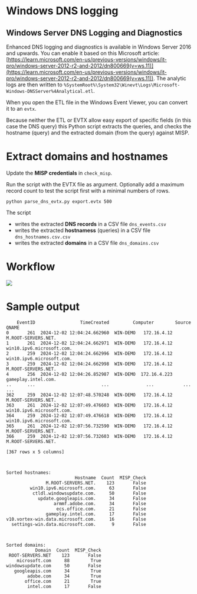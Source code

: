 # Windows DNS logging

## Windows Server DNS Logging and Diagnostics

Enhanced DNS logging and diagnostics is available in Windows Server 2016 and upwards. You can enable it based on this Microsoft article: [https://learn.microsoft.com/en-us/previous-versions/windows/it-pro/windows-server-2012-r2-and-2012/dn800669(v=ws.11)](https://learn.microsoft.com/en-us/previous-versions/windows/it-pro/windows-server-2012-r2-and-2012/dn800669(v=ws.11)). The analytic logs are then written to `%SystemRoot%\System32\Winevt\Logs\Microsoft-Windows-DNSServer%4Analytical.etl`.

When you open the ETL file in the Windows Event Viewer, you can convert it to an `evtx`.

Because neither the ETL or EVTX allow easy export of specific fields (in this case the DNS query) this Python script extracts the queries, and checks the hostname (query) and the extracted domain (from the query) against MISP.

# Extract domains and hostnames

Update the **MISP credentials** in `check_misp`.

Run the script with the EVTX file as argument. Optionally add a maximum record count to test the script first with a minimal numbers of rows.

```
python parse_dns_evtx.py export.evtx 500
```

The script 
- writes the extracted **DNS records** in a CSV file `dns_events.csv`
- writes the extracted **hostnamess** (queries) in a CSV file `dns_hostnames.csv.csv`
- writes the extracted **domains** in a CSV file `dns_domains.csv`

# Workflow

[![](https://mermaid.ink/img/pako:eNptkDFvwkAMhf-KdVI30qlThkqQMFSCCjUIqiYMp8Qkpybn1OeURsB_r4G2U2862-_zk9_RlFShiU3Ntm9g8VJ40DfNE0YrCOlzBlNv21FcCQuqdxBFj6dMiLEC52HpSqZAe4m2zld0CJESGfIn8t3DL2jbe5T2BLM8Ia8Tgfl6AUIw36xfdzfH2WUxJPnKckA4OGlgNUpDHrKSXS8_suTqP_8StqXAx4A8QkNBvO3wBGmeNFi-g62t80Fg-ZSt_gUr6lShwG2YXs3n-Zad3kyDAGMYWgmXE5NsE3SJmZgOWbFK0zpeuMJIgx0WJtZvhXurRGEKf1apHYSy0ZcmFh5wYpiGujHx3rZBq6GvNNzUWU29--v21r8R_dbnb5UqiUM?type=png)](https://mermaid.live/edit#pako:eNptkDFvwkAMhf-KdVI30qlThkqQMFSCCjUIqiYMp8Qkpybn1OeURsB_r4G2U2862-_zk9_RlFShiU3Ntm9g8VJ40DfNE0YrCOlzBlNv21FcCQuqdxBFj6dMiLEC52HpSqZAe4m2zld0CJESGfIn8t3DL2jbe5T2BLM8Ia8Tgfl6AUIw36xfdzfH2WUxJPnKckA4OGlgNUpDHrKSXS8_suTqP_8StqXAx4A8QkNBvO3wBGmeNFi-g62t80Fg-ZSt_gUr6lShwG2YXs3n-Zad3kyDAGMYWgmXE5NsE3SJmZgOWbFK0zpeuMJIgx0WJtZvhXurRGEKf1apHYSy0ZcmFh5wYpiGujHx3rZBq6GvNNzUWU29--v21r8R_dbnb5UqiUM)

# Sample output

```
    EventID                 TimeCreated         Computer        Source                      QNAME
0       261  2024-12-02 12:04:24.662960  WIN-DEMO   172.16.4.12        M.ROOT-SERVERS.NET.
1       261  2024-12-02 12:04:24.662971  WIN-DEMO   172.16.4.12  win10.ipv6.microsoft.com.
2       259  2024-12-02 12:04:24.662996  WIN-DEMO   172.16.4.12  win10.ipv6.microsoft.com.
3       259  2024-12-02 12:04:24.662998  WIN-DEMO   172.16.4.12        M.ROOT-SERVERS.NET.
4       256  2024-12-02 12:04:26.852987  WIN-DEMO  172.16.4.223        gameplay.intel.com.
..      ...                         ...              ...           ...                        ...
362     259  2024-12-02 12:07:48.570248  WIN-DEMO   172.16.4.12        M.ROOT-SERVERS.NET.
363     261  2024-12-02 12:07:49.476603  WIN-DEMO   172.16.4.12  win10.ipv6.microsoft.com.
364     259  2024-12-02 12:07:49.476618  WIN-DEMO   172.16.4.12  win10.ipv6.microsoft.com.
365     261  2024-12-02 12:07:56.732590  WIN-DEMO   172.16.4.12        M.ROOT-SERVERS.NET.
366     259  2024-12-02 12:07:56.732603  WIN-DEMO   172.16.4.12        M.ROOT-SERVERS.NET.

[367 rows x 5 columns]



Sorted hostnames:
                          Hostname  Count  MISP_Check
               M.ROOT-SERVERS.NET.    123       False
         win10.ipv6.microsoft.com.     63       False
          ctldl.windowsupdate.com.     50       False
            update.googleapis.com.     34       False
                  armmf.adobe.com.     34       False
                   ecs.office.com.     21       False
               gameplay.intel.com.     17       False
v10.vortex-win.data.microsoft.com.     16       False
  settings-win.data.microsoft.com.      9       False



Sorted domains:
           Domain  Count  MISP_Check
 ROOT-SERVERS.NET    123       False
    microsoft.com     88        True
windowsupdate.com     50       False
   googleapis.com     34        True
        adobe.com     34        True
       office.com     21        True
        intel.com     17       False
```